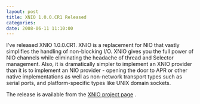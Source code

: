```yaml
---
layout: post
title: XNIO 1.0.0.CR1 Released
categories: 
date: 2008-06-11 11:10:00
---
```

 I've released XNIO 1.0.0.CR1. XNIO is a replacement for NIO that vastly simplifies the handling of non-blocking I/O. XNIO gives you the full power of NIO channels while eliminating the headache of thread and Selector management. Also, it is dramatically simpler to implement an XNIO provider than it is to implement an NIO provider - opening the door to APR or other native implementations as well as non-network transport types such as serial ports, and platform-specific types like UNIX domain sockets.

The release is available from the [XNIO project page]("http://www.jboss.org/xnio/" "") .
